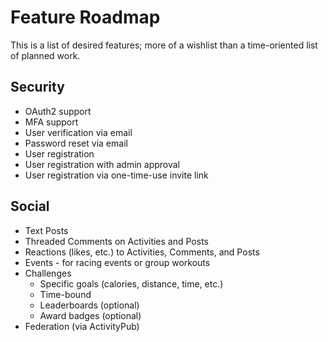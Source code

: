 # Feature Roadmap

This is a list of desired features; more of a wishlist than a time-oriented list of planned work.

## Security

- OAuth2 support
- MFA support
- User verification via email
- Password reset via email
- User registration
- User registration with admin approval
- User registration via one-time-use invite link

## Social

- Text Posts
- Threaded Comments on Activities and Posts
- Reactions (likes, etc.) to Activities, Comments, and Posts
- Events - for racing events or group workouts
- Challenges
  - Specific goals (calories, distance, time, etc.)
  - Time-bound
  - Leaderboards (optional)
  - Award badges (optional)
- Federation (via ActivityPub)
